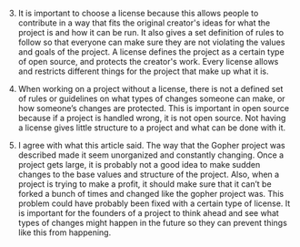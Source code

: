 3. It is important to choose a license because this allows people to contribute in a way that fits the original creator's ideas for what the project is and how it can be run. It also gives a set definition of rules to follow so that everyone can make sure they are not violating the values and goals of the project. A license defines the project as a certain type of open source, and protects the creator's work. Every license allows and restricts different things for the project that make up what it is. 

4. When working on a project without a license, there is not a defined set of rules or guidelines on what types of changes someone can make, or how someone’s changes are protected. This is important in open source because if a project is handled wrong, it is not open source. Not having a license gives little structure to a project and what can be done with it.

5. I agree with what this article said. The way that the Gopher project was described made it seem unorganized and constantly changing. Once a project gets large, it is probably not a good idea to make sudden changes to the base values and structure of the project. Also, when a project is trying to make a profit, it should make sure that it can’t be forked a bunch of times and changed like the gopher project was. This problem could have probably been fixed with a certain type of license. It is important for the founders of a project to think ahead and see what types of changes might happen in the future so they can prevent things like this from happening.
